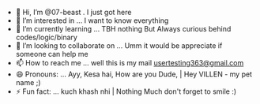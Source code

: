 - 👋 Hi, I’m @07-beast . I just got here 
- 👀 I’m interested in ... I want to know everything 
- 🌱 I’m currently learning ... TBH nothing But Always curious behind codes/logic/binary
- 💞️ I’m looking to collaborate on ... Umm it would be appreciate if someone can help me
- 📫 How to reach me ... well this is my mail usertesting363@gmail.com 
- 😄 Pronouns: ... Ayy, Kesa hai, How are you Dude, | Hey VILLEN - my pet name ;)
- ⚡ Fun fact: ... kuch khash nhi | Nothing Much don't forget to smile :)

<!---
07-beast/07-beast is a ✨ special ✨ repository because its `README.md` (this file) appears on your GitHub profile.
You can click the Preview link to take a look at your changes.
--->
